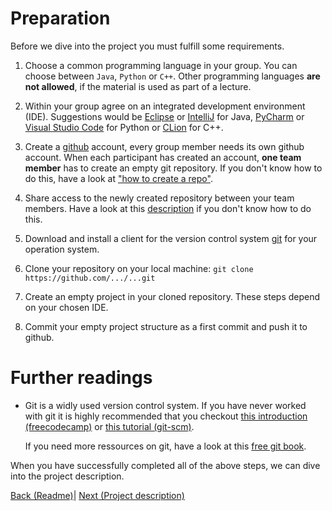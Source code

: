 # Preparation

Before we dive into the project you must fulfill some requirements. 

1) Choose a common programming language in your group. You can choose between `Java`, `Python` or `C++`. Other programming languages **are not allowed**, if the material is used as part of a lecture.

2) Within your group agree on an integrated development environment (IDE). Suggestions would be [Eclipse](https://www.eclipse.org/ide/) or [IntelliJ](https://www.jetbrains.com/de-de/idea/) for Java, [PyCharm](https://www.jetbrains.com/de-de/pycharm/) or [Visual Studio Code](https://code.visualstudio.com/) for Python or [CLion](https://www.jetbrains.com/de-de/clion/) for C++.

3) Create a [github](https://github.com/) account, every group member needs its own github account. When each participant has created an account, **one team member** has to create an empty git repository. If you don't know how to do this, have a look at ["how to create a repo"](https://docs.github.com/en/get-started/quickstart/create-a-repo).

													     
4) Share access to the newly created repository between your team members. Have a look at this [description](https://docs.github.com/en/repositories/managing-your-repositorys-settings-and-features/managing-repository-settings/managing-teams-and-people-with-access-to-your-repository) if you don't know how to do this.

4) Download and install a client for the version control system [git](https://git-scm.com/) for your operation system. 

5) Clone your repository on your local machine: `git clone https://github.com/.../...git`

6) Create an empty project in your cloned repository. These steps depend on your chosen IDE. 

7) Commit your empty project structure as a first commit and push it to github. 

# Further readings

- Git is a widly used version control system. If you have never worked with git it is highly recommended that you checkout [this introduction (freecodecamp)](https://www.freecodecamp.org/news/what-is-git-and-how-to-use-it-c341b049ae61/) or [this tutorial (git-scm)](https://git-scm.com/docs/gittutorial).

    If you need more ressources on git, have a look at this [free git book](https://git-scm.com/book/en/v2).


When you have successfully completed all of the above steps, we can dive into the project description.

[Back (Readme)](../../README.md)| [Next (Project description)](./rcp.md)
